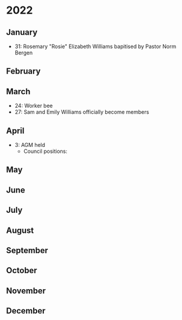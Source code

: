 # 2022

## January

- 31: Rosemary "Rosie" Elizabeth Williams bapitised by Pastor Norm Bergen

## February

## March

- 24: Worker bee
- 27: Sam and Emily Williams officially become members

## April

- 3: AGM held
	- Council positions:

## May
## June
## July
## August
## September
## October
## November
## December
